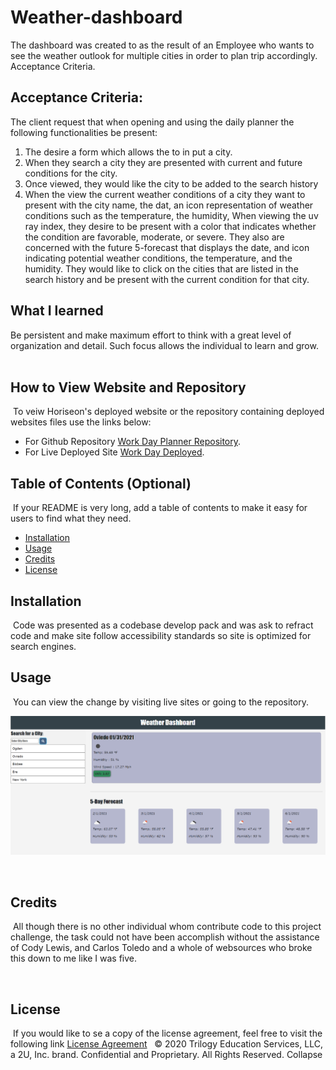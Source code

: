 # Weather-dashboard

The dashboard was created to as the result of an Employee who wants to see the weather outlook for multiple cities in order to plan trip accordingly. 
Acceptance Criteria.  

## Acceptance Criteria: 

The client request that when opening and using the daily planner the following functionalities be present:
1. The desire a form which allows the to in put a city.
2. When they search a city they are presented with current and future conditions for the city.
3. Once viewed, they would like the city to be added to the search history
4. When the view the current weather conditions of a city they want to present with the city name, the dat, an icon representation of weather conditions such as the temperature, the humidity,  When viewing the uv ray index, they desire to be present with a color that indicates whether the condition are favorable, moderate, or severe.
They also are concerned with the future 5-forecast that displays the date, and icon indicating potential weather conditions, the temperature, and the humidity.
They would like to click on the cities that are listed in the search history and be present with the current condition for that city.

## What I learned

Be persistent and make maximum effort to think with a great level of organization and detail.  Such focus allows the individual to learn and grow.  
​
## How to View Website and Repository
​
To veiw Horiseon's deployed website or the repository containing deployed websites files use the links below:

* For Github Repository [Work Day Planner Repository](https://github.com/KHudaKoz/weather-dashboard).
​
* For Live Deployed Site [Work Day Deployed](https://khudakoz.github.io/weather-dashboard/).
​
​
## Table of Contents (Optional)
​
If your README is very long, add a table of contents to make it easy for users to find what they need.
​
* [Installation](#installation)
* [Usage](#usage)
* [Credits](#credits)
* [License](#license)
​
​
## Installation
​
Code was presented as a codebase develop pack and was ask to refract code and make site follow accessibility standards so site is optimized for search engines. 

## Usage 
​
You can view the change by visiting live sites or going to the repository.   

![Image Of Project](assets/img/screenshot.png)

​

## Credits 
​
All though there is no other individual whom contribute code to this project challenge,  the task could not have been accomplish without the assistance of Cody Lewis, and Carlos Toledo and a whole of websources who broke this down to me like I was five.


​
​
## License
​
If you would like to se a copy of the license agreement, feel free to visit the following link [License Agreement](LICENSEE)
​
​
​
© 2020 Trilogy Education Services, LLC, a 2U, Inc. brand. Confidential and Proprietary. All Rights Reserved.
Collapse

